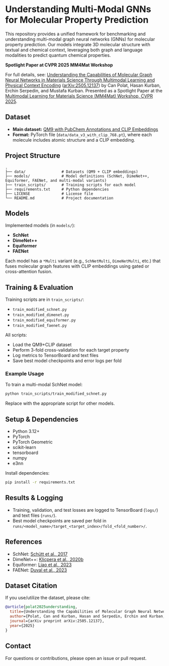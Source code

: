 # Understanding Multi-Modal GNNs for Molecular Property Prediction

This repository provides a unified framework for benchmarking and understanding multi-modal graph neural networks (GNNs) for molecular property prediction. Our models integrate 3D molecular structure with textual and chemical context, leveraging both graph and language modalities to predict quantum chemical properties.

**Spotlight Paper at CVPR 2025 MM4Mat Workshop**

For full details, see: [Understanding the Capabilities of Molecular Graph Neural Networks in Materials Science Through Multimodal Learning and Physical Context Encoding](https://arxiv.org/abs/2505.12137) ([arXiv:2505.12137](https://arxiv.org/abs/2505.12137)) by Can Polat, Hasan Kurban, Erchin Serpedin, and Mustafa Kurban. Presented as a Spotlight Paper at the [Multimodal Learning for Materials Science (MM4Mat) Workshop, CVPR 2025](https://sites.google.com/view/mm4mat).

## Dataset

- **Main dataset:** [QM9 with PubChem Annotations and CLIP Embeddings](https://figshare.com/articles/dataset/QM9_with_PubChem_Annotations_as_in_Understanding_the_Capabilities_of_Molecular_Graph_Neural_Networks_in_Materials_Science_Through_Multimodal_Learning_and_Physical_Context_Encoding_/29203637?file=55004297)
- **Format:** PyTorch file (`data/data_v3_with_clip_768.pt`), where each molecule includes atomic structure and a CLIP embedding.

## Project Structure

```
.
├── data/                # Datasets (QM9 + CLIP embeddings)
├── models/              # Model definitions (SchNet, DimeNet++, Equiformer, FAENet, and multi-modal variants)
├── train_scripts/       # Training scripts for each model
├── requirements.txt     # Python dependencies
├── LICENSE              # License file
└── README.md            # Project documentation
```

## Models

Implemented models (in `models/`):
- **SchNet**
- **DimeNet++** 
- **Equiformer** 
- **FAENet** 

Each model has a `*Multi` variant (e.g., `SchNetMulti`, `DimeNetMulti`, etc.) that fuses molecular graph features with CLIP embeddings using gated or cross-attention fusion.

## Training & Evaluation

Training scripts are in `train_scripts/`:
- `train_modified_schnet.py`
- `train_modified_dimenet.py`
- `train_modified_equiformer.py`
- `train_modified_faenet.py`

All scripts:
- Load the QM9+CLIP dataset
- Perform 3-fold cross-validation for each target property
- Log metrics to TensorBoard and text files
- Save best model checkpoints and error logs per fold

### Example Usage

To train a multi-modal SchNet model:
```bash
python train_scripts/train_modified_schnet.py
```

Replace with the appropriate script for other models.

## Setup & Dependencies

- Python 3.12+
- PyTorch
- PyTorch Geometric
- scikit-learn
- tensorboard
- numpy
- e3nn

Install dependencies:
```bash
pip install -r requirements.txt
```

## Results & Logging

- Training, validation, and test losses are logged to TensorBoard (`logs/`) and text files (`runs/`).
- Best model checkpoints are saved per fold in `runs/<model_name>/target_<target_index>/fold_<fold_number>/`.

## References
- SchNet: [Schütt et al., 2017](https://arxiv.org/abs/1706.08566)
- DimeNet++: [Klicpera et al., 2020b](https://arxiv.org/abs/2011.14115)
- Equiformer: [Liao et al., 2023](https://arxiv.org/abs/2206.11990)
- FAENet: [Duval et al., 2023](https://arxiv.org/abs/2305.05577)

## Dataset Citation
If you use/utilize the dataset, please cite:

```bibtex
@article{polat2025understanding,
  title={Understanding the Capabilities of Molecular Graph Neural Networks in Materials Science Through Multimodal Learning and Physical Context Encoding},
  author={Polat, Can and Kurban, Hasan and Serpedin, Erchin and Kurban, Mustafa},
  journal={arXiv preprint arXiv:2505.12137},
  year={2025}
}
```

## Contact
For questions or contributions, please open an issue or pull request.